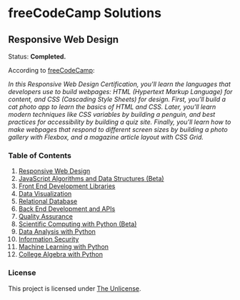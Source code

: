 # freeCodeCamp Solutions
## Responsive Web Design
Status: <strong>Completed.</strong>

According to [freeCodeCamp](https://www.freecodecamp.org/learn/2022/responsive-web-design/):

*In this Responsive Web Design Certification, you'll learn the languages that developers use to build webpages: HTML (Hypertext Markup Language) for content, and CSS (Cascading Style Sheets) for design. First, you'll build a cat photo app to learn the basics of HTML and CSS. Later, you'll learn modern techniques like CSS variables by building a penguin, and best practices for accessibility by building a quiz site. Finally, you'll learn how to make webpages that respond to different screen sizes by building a photo gallery with Flexbox, and a magazine article layout with CSS Grid.*

### Table of Contents
1. [Responsive Web Design](/responsive-web-design)
2. [JavaScript Algorithms and Data Structures (Beta)](/javascript-algorithms-and-data-structures-v8)
3. [Front End Development Libraries](/front-end-development-libraries)
4. [Data Visualization](/data-visualization)
5. [Relational Database](/relational-database)
6. [Back End Development and APIs](/back-end-development-and-apis)
7. [Quality Assurance](/quality-assurance)
8. [Scientific Computing with Python (Beta)](/scientific-computing-with-python)
9. [Data Analysis with Python](/data-analysis-with-python)
10. [Information Security](/information-security)
11. [Machine Learning with Python](/machine-learning-with-python)
12. [College Algebra with Python](/college-algebra-with-python)

### License
This project is licensed under [The Unlicense](/LICENSE).
